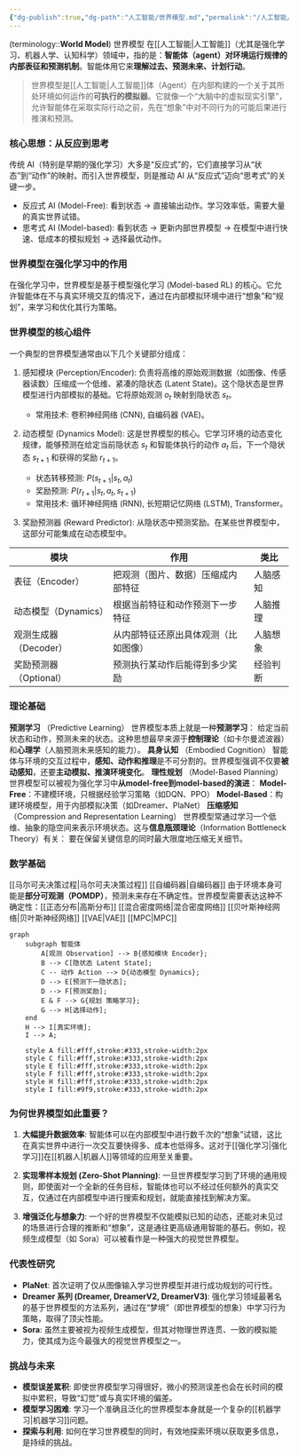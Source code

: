 ```yaml
---
{"dg-publish":true,"dg-path":"人工智能/世界模型.md","permalink":"/人工智能/世界模型/","dgPassFrontmatter":true,"noteIcon":"","created":"2025-04-25T23:25:00.000+08:00","updated":"2025-08-30T17:55:44.393+08:00"}
---
```


(terminology::**World Model**)   世界模型
在[[人工智能\|人工智能]]（尤其是强化学习、机器人学、认知科学）领域中，指的是：**智能体（agent）对环境运行规律的内部表征和预测机制**。智能体用它来**理解过去、预测未来、计划行动**。

> 世界模型是[[人工智能\|人工智能]]体（Agent）在内部构建的一个关于其所处环境如何运作的**可执行的模拟器**。它就像一个“大脑中的虚拟现实引擎”，允许智能体在采取实际行动之前，先在“想象”中对不同行为的可能后果进行推演和预测。

### 核心思想：从反应到思考

传统 AI（特别是早期的强化学习）大多是“反应式”的，它们直接学习从“状态”到“动作”的映射。而引入世界模型，则是推动 AI 从“反应式”迈向“思考式”的关键一步。

- 反应式 AI (Model-Free): 看到状态 -> 直接输出动作。学习效率低，需要大量的真实世界试错。
- 思考式 AI (Model-based): 看到状态 -> 更新内部世界模型 -> 在模型中进行快速、低成本的模拟规划 -> 选择最优动作。

### 世界模型在强化学习中的作用

在强化学习中，世界模型是基于模型强化学习 (Model-based RL) 的核心。它允许智能体在不与真实环境交互的情况下，通过在内部模拟环境中进行“想象”和“规划”，来学习和优化其行为策略。

### 世界模型的核心组件

一个典型的世界模型通常由以下几个关键部分组成：

1.  感知模块 (Perception/Encoder): 负责将高维的原始观测数据（如图像、传感器读数）压缩成一个低维、紧凑的隐状态 (Latent State)。这个隐状态是世界模型进行内部模拟的基础。它将原始观测 $o_t$ 映射到隐状态 $s_t$。
    - 常用技术: 卷积神经网络 (CNN), 自编码器 (VAE)。

2.  动态模型 (Dynamics Model): 这是世界模型的核心。它学习环境的动态变化规律，能够预测在给定当前隐状态 $s_t$ 和智能体执行的动作 $a_t$ 后，下一个隐状态 $s_{t+1}$ 和获得的奖励 $r_{t+1}$。
    - 状态转移预测: $P(s_{t+1} | s_t, a_t)$
    - 奖励预测: $P(r_{t+1} | s_t, a_t, s_{t+1})$
    - 常用技术: 循环神经网络 (RNN), 长短期记忆网络 (LSTM), Transformer。

3.  奖励预测器 (Reward Predictor): 从隐状态中预测奖励。在某些世界模型中，这部分可能集成在动态模型中。

|模块|作用|类比|
|---|---|---|
|表征（Encoder）|把观测（图片、数据）压缩成内部特征|人脑感知|
|动态模型（Dynamics）|根据当前特征和动作预测下一步特征|人脑推理|
|观测生成器（Decoder）|从内部特征还原出具体观测（比如图像）|人脑想象|
|奖励预测器（Optional）|预测执行某动作后能得到多少奖励|经验判断|

### 理论基础
**预测学习** （Predictive Learning）
	世界模型本质上就是一种**预测学习**：  给定当前状态和动作，预测未来的状态。这种思想最早来源于**控制理论**（如卡尔曼滤波器）和**心理学**（人脑预测未来感知的能力）。
**具身认知** （Embodied Cognition）
	智能体与环境的交互过程中，**感知、动作和推理**是不可分割的。世界模型强调不仅要**被动感知**，还要**主动模拟、推演环境变化**。
**理性规划** （Model-Based Planning）
	世界模型可以被视为强化学习中**从model-free到model-based的演进**：
	 **Model-Free**：不建模环境，只根据经验学习策略（如DQN、PPO）
	 **Model-Based**：构建环境模型，用于内部模拟决策（如Dreamer、PlaNet）
**压缩感知**（Compression and Representation Learning）
	世界模型常通过学习一个低维、抽象的隐空间来表示环境状态。这与**信息瓶颈理论**（Information Bottleneck Theory）有关：  要在保留关键信息的同时最大限度地压缩无关细节。


### 数学基础
[[马尔可夫决策过程\|马尔可夫决策过程]]
[[自编码器\|自编码器]]
由于环境本身可能是**部分可观测（POMDP）**，预测未来存在不确定性。世界模型需要表达这种不确定性：[[正态分布\|高斯分布]]
[[混合密度网络\|混合密度网络]]
[[贝叶斯神经网络\|贝叶斯神经网络]]
[[VAE\|VAE]]
[[MPC\|MPC]]


```mermaid
graph 
    subgraph 智能体
        A[观测 Observation] --> B{感知模块 Encoder};
        B --> C[隐状态 Latent State];
        C -- 动作 Action --> D{动态模型 Dynamics};
        D --> E[预测下一隐状态];
        D --> F[预测奖励];
        E & F --> G{规划 策略学习};
        G --> H[选择动作];
    end
    H --> I[真实环境];
    I --> A;

    style A fill:#fff,stroke:#333,stroke-width:2px
    style C fill:#fff,stroke:#333,stroke-width:2px
    style E fill:#fff,stroke:#333,stroke-width:2px
    style F fill:#fff,stroke:#333,stroke-width:2px
    style H fill:#fff,stroke:#333,stroke-width:2px
    style I fill:#9f9,stroke:#333,stroke-width:2px
```

### 为何世界模型如此重要？

1.  **大幅提升数据效率**: 智能体可以在内部模型中进行数千次的“想象”试错，这比在真实世界中进行一次交互要快得多、成本也低得多。这对于[[强化学习\|强化学习]]在[[机器人\|机器人]]等领域的应用至关重要。

2.  **实现零样本规划 (Zero-Shot Planning)**: 一旦世界模型学习到了环境的通用规则，即使面对一个全新的任务目标，智能体也可以不经过任何额外的真实交互，仅通过在内部模型中进行搜索和规划，就能直接找到解决方案。

3.  **增强泛化与想象力**: 一个好的世界模型不仅能模拟已知的动态，还能对未见过的场景进行合理的推断和“想象”，这是通往更高级通用智能的基石。例如，视频生成模型（如 Sora）可以被看作是一种强大的视觉世界模型。


### 代表性研究

- **PlaNet**: 首次证明了仅从图像输入学习世界模型并进行成功规划的可行性。
- **Dreamer 系列 (Dreamer, DreamerV2, DreamerV3)**: 强化学习领域最著名的基于世界模型的方法系列，通过在“梦境”（即世界模型的想象）中学习行为策略，取得了顶尖性能。
- **Sora**: 虽然主要被视为视频生成模型，但其对物理世界连贯、一致的模拟能力，使其成为迄今最强大的视觉世界模型之一。


### 挑战与未来

-   **模型误差累积**: 即使世界模型学习得很好，微小的预测误差也会在长时间的模拟中累积，导致“幻觉”或与真实环境的偏差。
-   **模型学习困难**: 学习一个准确且泛化的世界模型本身就是一个复杂的[[机器学习\|机器学习]]问题。
-   **探索与利用**: 如何在学习世界模型的同时，有效地探索环境以获取更多信息，是持续的挑战。